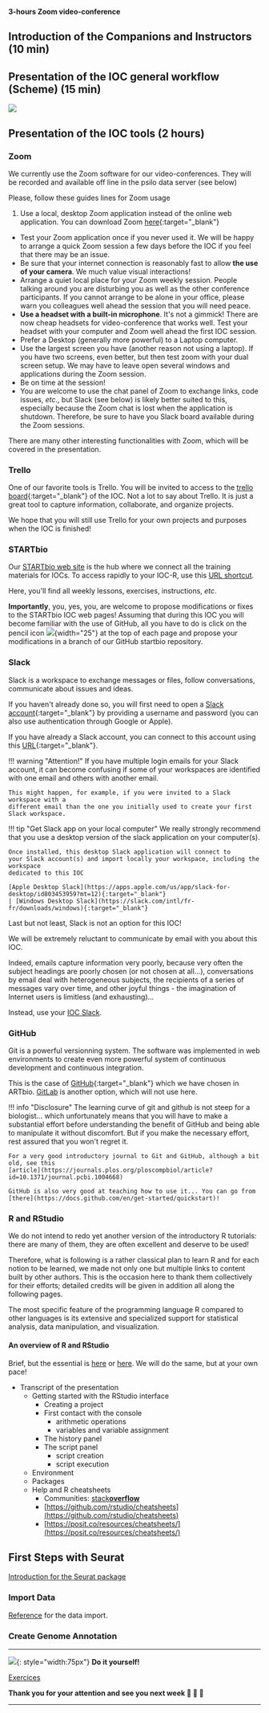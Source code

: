**3-hours Zoom video-conference**

## Introduction of the Companions and Instructors (10 min)
## Presentation of the IOC general workflow (Scheme) (15 min)
![](../R-IOC/images/IOC-workflow.png)
## Presentation of the IOC tools (2 hours)
### Zoom
We currently use the Zoom software for our video-conferences.
They will be recorded and available off line in the psilo data server (see below)

Please, follow these guides lines for Zoom usage

1. Use a local, desktop Zoom application instead of the online web application. You can
   download Zoom [here](https://zoom.us/fr/download){:target="_blank"}
- Test your Zoom application once if you never used it. We will be happy to arrange a quick
  Zoom session a few days before the IOC if you feel that there may be an issue.
- Be sure that your internet connection is reasonably fast to allow __the use of your camera__.
  We much value visual interactions!
- Arrange a quiet local place for your Zoom weekly session. People talking around you are
  disturbing you as well as the other conference participants. If you cannot arrange to be
  alone in your office, please warn you colleagues well ahead the session that you will
  need peace.
- **Use a headset with a built-in microphone**. It's not a gimmick! There are now cheap
  headsets for video-conference that works well. Test your headset with your computer
  and Zoom well ahead the first IOC session.
- Prefer a Desktop (generally more powerful) to a Laptop computer.
- Use the largest screen you have (another reason not using a laptop). If you have two
  screens, even better, but then test zoom with your dual screen setup. We may have to
  leave open several windows and applications during the Zoom session. 
- Be on time at the session!
- You are welcome to use the chat panel of Zoom to exchange links, code issues, *etc.*, but
  Slack (see below) is likely better suited to this, especially because the Zoom chat is
  lost when the application is shutdown. Therefore, be sure to have you Slack board available
  during the Zoom sessions.

There are many other interesting functionalities with Zoom, which will be covered in the 
presentation.

### Trello

One of our favorite tools is Trello.
You will be invited to access to the [trello board](https://trello.com/b/GFH3LBOR/artbio063iocsinglecellrnaseq){:target="_blank"}
of the IOC. Not a lot to say about Trello. It is just a great tool to capture information,
collaborate, and organize projects.

We hope that you will still use Trello for your own projects and purposes when the IOC is
finished!

### STARTbio
Our [STARTbio web site](https://artbio.github.io/startbio/) is the hub where we connect
all the training materials for IOCs.
To access rapidly to your IOC-R,
use this [URL shortcut](https://artbio.github.io/startbio/R-IOC/00_IOC_R_program/).

Here, you'll find all weekly lessons, exercises, instructions, *etc*.

**Importantly**, you, yes, you, are welcome to propose modifications or fixes to the STARTbio
IOC web pages!
Assuming that during this IOC you will become familiar with the use of GitHub, all you
have to do is click on the pencil icon ![](images/github_pencil.png){width="25"}
at the top of each page and propose your modifications in a branch of our GitHub startbio
repository.

### Slack
Slack is a workspace to exchange messages or files, follow conversations, communicate
about issues and ideas.

If you haven't already done so, you will first need to open a
[Slack account](https://slack.com/get-started#/createnew){:target="_blank"} by providing
a username and password (you can also use authentication through Google or Apple).

If you have already a Slack account, you can connect to this account using this
[URL](https://slack.com/signin#/signin){:target="_blank"}.

!!! warning "Attention!"
    If you have multiple login emails for your Slack account, it can become confusing if
    some of your workspaces are identified with one email and others with another email.
    
    This might happen, for example, if you were invited to a Slack workspace with a
    different email than the one you initially used to create your first Slack workspace.

!!! tip "Get Slack app on your local computer"
    We really strongly recommend that you use a desktop version of the slack application
    on your computer(s).
    
    Once installed, this desktop Slack application will connect to
    your Slack account(s) and import locally your workspace, including the workspace
    dedicated to this IOC
    
    [Apple Desktop Slack](https://apps.apple.com/us/app/slack-for-desktop/id803453959?mt=12){:target="_blank"}
    | [Windows Desktop Slack](https://slack.com/intl/fr-fr/downloads/windows){:target="_blank"}

Last but not least, Slack is not an option for this IOC!

We will be extremely reluctant to communicate by email with you about this IOC.

Indeed, emails capture information very poorly, because very often the subject headings
are poorly chosen (or not chosen at all...), conversations by email deal with heterogeneous
subjects, the recipients of a series of messages vary over time, and other joyful things -
the imagination of Internet users is limitless (and exhausting)...

Instead, use your [IOC Slack](https://ioc-r.slack.com).

### GitHub
Git is a powerful versionning system.
The software was implemented in web environments to create even more powerful system of
continuous development and continuous integration.

This is the case of [GitHub](https://github.com){:target="_blank"} which we have chosen in ARTbio.
[GitLab](https://about.gitlab.com/) is another option, which will not use here.


!!! info "Disclosure"
    The learning curve of git and github is not steep for a biologist... which
    unfortunately means that you will have to make a substantial effort before
    understanding the benefit of GitHub and being able to manipulate it without
    discomfort. But if you make the necessary effort, rest assured that you won't regret
    it.
    
    For a very good introductory journal to Git and GitHub, although a bit old, see this
    [article](https://journals.plos.org/ploscompbiol/article?id=10.1371/journal.pcbi.1004668)
    
    GitHub is also very good at teaching how to use it... You can go from
    [there](https://docs.github.com/en/get-started/quickstart)!


### R and RStudio

We do not intend to redo yet another version of the introductory R tutorials:
there are many of them, they are often excellent and deserve to be used!

Therefore, what is following is a rather classical plan to learn R and for each notion to
be learned, we made not only one but multiple links to content built by other authors. This
is the occasion here to thank them collectively for their efforts; detailed credits will
be given in addition all along the following pages.

The most specific feature of the programming language R compared to other languages is its
extensive and specialized support for statistical analysis, data manipulation, and
visualization.

#### An overview of R and RStudio

Brief, but the essential is [here](https://www.youtube.com/watch?v=FIrsOBy5k58&t=3s) or
[here](https://youtu.be/yZ0bV2Afkjc). We will do the same, but at your own pace!

* Transcript of the presentation
    * Getting started with the RStudio interface
        * Creating a project
        * First contact with the console
            * arithmetic operations
            * variables and variable assignment
        * The history panel
        * The script panel
            * script creation
            * script execution
    * Environment
    * Packages
    * Help and R cheatsheets 
        * Communities: [stack**overflow**](https://stackoverflow.com/)
        * [https://github.com/rstudio/cheatsheets](https://github.com/rstudio/cheatsheets) 
        * [https://posit.co/resources/cheatsheets/](https://posit.co/resources/cheatsheets/)



## First Steps with Seurat


[Introduction for the Seurat package](intro_seurat.md)

### Import Data

[Reference](import.md) for the data import.

### Create Genome Annotation






---

![](../R-IOC/images/toolbox-do-it-yourself.png){: style="width:75px"} **Do it yourself!**

[Exercices](preprocessing_exo.md)


**Thank you for your attention and see you next week :clap: :clap: :clap:**

----
